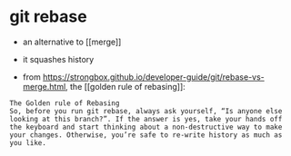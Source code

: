 # git rebase

- an alternative to [[merge]]
- it squashes history

- from https://strongbox.github.io/developer-guide/git/rebase-vs-merge.html, the [[golden rule of rebasing]]:

```
The Golden rule of Rebasing
So, before you run git rebase, always ask yourself, “Is anyone else looking at this branch?”. If the answer is yes, take your hands off the keyboard and start thinking about a non-destructive way to make your changes. Otherwise, you’re safe to re-write history as much as you like.
```

